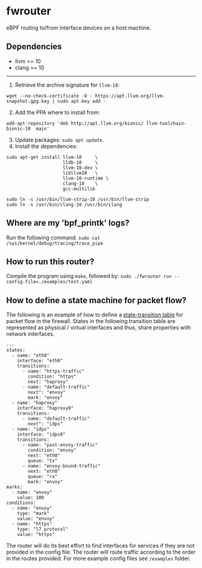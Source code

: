 # fwrouter
eBPF routing to/from interface devices on a host machine.

## Dependencies
- llvm >= 10
- clang >= 10
---
1. Retrieve the archive signature for `llvm-10`:
```
wget --no-check-certificate -O - https://apt.llvm.org/llvm-snapshot.gpg.key | sudo apt-key add -
```

2. Add the PPA where to install from:
```
add-apt-repository 'deb http://apt.llvm.org/bionic/ llvm-toolchain-bionic-10  main'
```
3. Update packages: `sudo apt update`.
4. Install the dependencies: 
```
sudo apt-get install llvm-10     \
                     lldb-10     \
                     llvm-10-dev \
                     libllvm10   \
                     llvm-10-runtime \
                     clang-10    \
                     gcc-multilib

sudo ln -s /usr/bin/llvm-strip-10 /usr/bin/llvm-strip
sudo ln -s /usr/bin/clang-10 /usr/bin/clang
```


## Where are my 'bpf_printk' logs?
Run the following command: `sudo cat /sys/kernel/debug/tracing/trace_pipe`

## How to run this router?
Compile the program using `make`, followed by: `sudo ./fwrouter run --config-file=./examples/test.yaml`

## How to define a state machine for packet flow?
The following is an example of how to define a [state-transition table](https://en.wikipedia.org/wiki/State-transition_table) for packet flow in the firewall. States in the following transition table are represented as physical / virtual interfaces and thus, 
share properties with network interfaces.
```
---
states:
  - name: "eth0"
    interface: "eth0"
    transitions:
      - name: "https-traffic"
        condition: "https"
        next: "haproxy"
      - name: "default-traffic"
        next": "envoy"
        mark: "envoy"
  - name: "haproxy"
    interface: "haproxy0"
    transitions:
      - name: "default-traffic"
        next": "idps"
  - name: "idps"
    interface: "idps0"
    transitions:
      - name: "past-envoy-traffic"
        condition: "envoy"
        next: "eth0"
        queue: "tx"
      - name: "envoy-bound-traffic"
        next: "eth0"
        queue: "rx"
        mark: "envoy"
marks:
  - name: "envoy"
    value: 100
conditions:
  - name: "envoy"
    type: "mark"
    value: "envoy"
  - name: "https"
    type: "l7 protocol"
    value: "https"
```

The router will do its best effort to find interfaces for services if they are not provided in the config file.
The router will route traffic according to the order in the routes provided.
For more example config files see `/examples` folder.